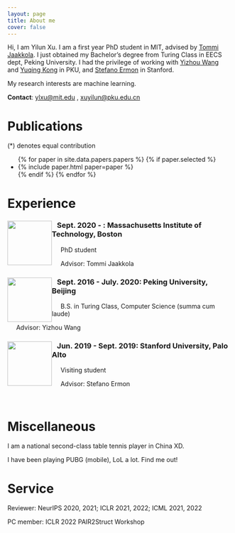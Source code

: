 ```yaml
---
layout: page
title: About me 
cover: false
---
```


Hi, I am Yilun Xu. I am a first year PhD student in MIT, advised by [Tommi Jaakkola](https://people.csail.mit.edu/tommi/tommi.html). I just obtained my Bachelor’s degree from Turing Class in EECS dept, Peking University. I had the privilege of working with [Yizhou Wang](http://cfcs.pku.edu.cn/faculty/adjunct/wangyizhou/index.htm) and [Yuqing Kong](https://cfcs.pku.edu.cn/yuqkong/) in PKU, and [Stefano Ermon](https://cs.stanford.edu/~ermon/) in Stanford.
 
My research interests are machine learning.

**Contact**: ylxu@mit.edu , xuyilun@pku.edu.cn

# Publications 
(*) denotes equal contribution

<ul>
{% for paper in site.data.papers.papers %}
  {% if paper.selected %}
  <li>
  {% include paper.html paper=paper %}
  </li>
  {% endif %}
{% endfor %}
</ul>



# Experience

<div style="clear: both;">
  <div style="float: left; margin-right 1em;">
    <img src="/assets/img/mit.png" alt="" width="100" height="100">
  </div>
  <div>
    <h3>&nbsp;&nbsp;&nbsp;Sept. 2020 - : Massachusetts Institute of Technology, Boston</h3>
    <p>&nbsp;&nbsp;&nbsp;&nbsp;&nbsp;PhD student</p>
    <p> &nbsp;&nbsp;&nbsp;&nbsp;&nbsp;Advisor: Tommi Jaakkola</p>
  </div>
</div>

<div style="clear: both;">
  <div style="float: left; margin-right 1em;">
    <img src="/assets/img/pku.png" alt="" width="100" height="100">
  </div>
  <div>
    <h3>&nbsp;&nbsp;&nbsp;Sept. 2016 - July. 2020: Peking University, Beijing</h3>
    <p>&nbsp;&nbsp;&nbsp;&nbsp;&nbsp;B.S. in Turing Class, Computer Science (summa cum laude)</p>
    <p> &nbsp;&nbsp;&nbsp;&nbsp;&nbsp;Advisor: Yizhou Wang</p>
  </div>
</div>

<div style="clear: both;">
  <div style="float: left; margin-right 1em;">
    <img src="/assets/img/stanford.png" alt="" width="100" height="100">
  </div>
  <div>
    <h3>&nbsp;&nbsp;&nbsp;Jun. 2019 - Sept. 2019: Stanford University, Palo Alto</h3>
    <p>&nbsp;&nbsp;&nbsp;&nbsp;&nbsp;Visiting student</p>
    <p> &nbsp;&nbsp;&nbsp;&nbsp;&nbsp;Advisor: Stefano Ermon</p>
  </div>
</div>
<br/>

# Miscellaneous

I am a national second-class table tennis player in China XD.

I have been playing PUBG (mobile), LoL a lot. Find me out! 

# Service 

Reviewer: NeurIPS 2020, 2021; ICLR 2021, 2022; ICML 2021, 2022

PC member: ICLR 2022 PAIR2Struct Workshop